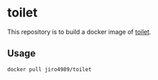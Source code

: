 # toilet

This repository is to build a docker image of [toilet](https://github.com/cacalabs/toilet).

## Usage

```bash
docker pull jiro4989/toilet
```
